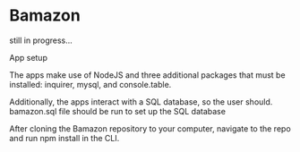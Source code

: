 # Bamazon

still in progress...


App setup

The apps make use of NodeJS and three additional packages that must be installed: inquirer, mysql, and console.table. 

Additionally, the apps interact with a SQL database, so the user should. bamazon.sql file should be run to set up the SQL database 

After cloning the Bamazon repository to your computer, navigate to the repo and run 
    npm install
in the CLI. 



